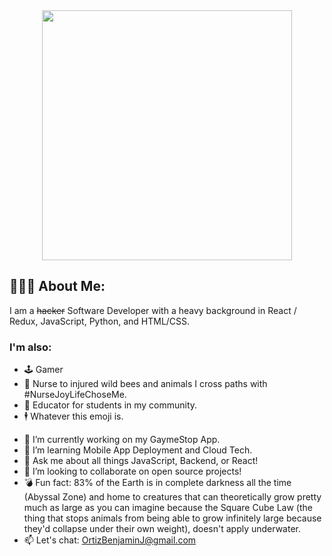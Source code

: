 
<div id="header" align="center">
   <img src="https://media.giphy.com/media/VHHxxFAeLaYzS/giphy.gif" width="400"/>
</div>


## 👨🏽‍💻 About Me:
<p> I am a <s>hacker</s> Software Developer with a heavy background in React / Redux, JavaScript, Python, and HTML/CSS.<p>

### I'm also:
- 🕹️ Gamer
- 🐝 Nurse to injured wild bees and animals I cross paths with #NurseJoyLifeChoseMe.
- 🧠 Educator for students in my community.
- 🕴️ Whatever this emoji is.

<div id="header" align="center">


  
</div>

<div id="showcase">
  
</div> 

- 🔭 I’m currently working on my GaymeStop App.
- 🌱 I’m learning Mobile App Deployment and Cloud Tech.
- 💬 Ask me about all things JavaScript, Backend, or React!
- 👯 I’m looking to collaborate on open source projects!
- 💣 Fun fact: 83% of the Earth is in complete darkness all the time (Abyssal Zone) and home to creatures that can theoretically grow pretty much as large as you can imagine because the Square Cube Law (the thing that stops animals from being able to grow infinitely large because they'd collapse under their own weight), doesn't apply underwater.
- 📫 Let's chat: OrtizBenjaminJ@gmail.com


<!--
**Benjamin-Ortiz/Benjamin-Ortiz** is a ✨ _special_ ✨ repository because its `README.md` (this file) appears on your GitHub profile.

Here are some ideas to get you started:




- 🤔 I’m looking for help with ...

- 📫 Let's chat: ortizbenjaminj@gmail.com
- 😄 Pronouns: ...
- ⚡ Fun fact: ...
-->
